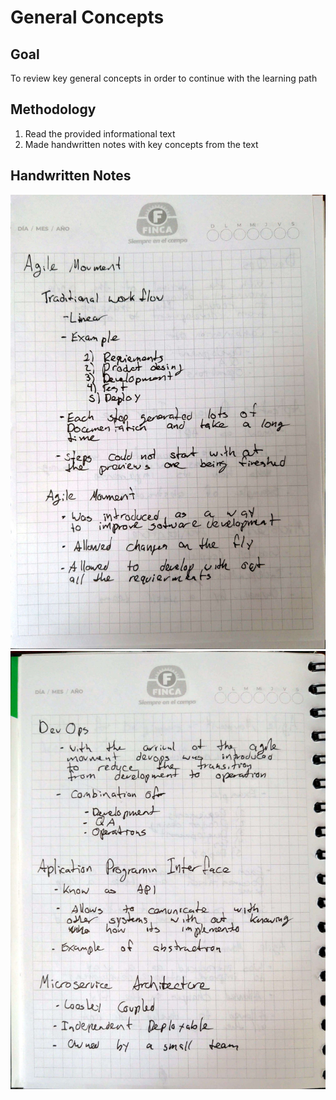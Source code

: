# General Concepts
## Goal 
To review key general concepts in order to continue with the learning path 
## Methodology 
1. Read the provided informational text
2. Made handwritten notes with key concepts from the text
## Handwritten Notes 
![](./imgs/hw_notes_1.jpg)
![](./imgs/hw_notes_2.jpg)

